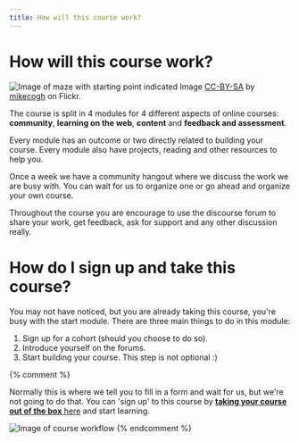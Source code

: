 ```yaml
---
title: How will this course work?
---
```


# How will this course work?

![Image of maze with starting point indicated]({{site.baseurl}}/img/start.jpg)
Image [CC-BY-SA](https://creativecommons.org/licenses/by-sa/2.0/) by [mikecogh](https://www.flickr.com/photos/mikecogh/11300349426) on Flickr.

The course is split in 4 modules for 4 different aspects of online courses: **community**, **learning on the web**, **content** and **feedback and assessment**.

Every module has an outcome or two directly related to building your course. Every module also have projects, reading and other resources to help you.

Once a week we have a community hangout where we discuss the work we are busy with. You can wait for us to organize one or go ahead and organize your own course.

Throughout the course you are encourage to use the discourse forum to share your work, get feedback, ask for support and any other discussion really.

# How do I sign up and take this course?

You may not have noticed, but you are already taking this course, you're busy with the start module. There are three main things to do in this module:

1. Sign up for a cohort (should you choose to do so).
2. Introduce yourself on the forums.
3. Start building your course. This step is not optional :)

{% comment %}

Normally this is where we tell you to fill in a form and wait for us, but we're not going to do that. You can 'sign up' to this course by [**taking your course out of the box** here]({{site.baseurl}}/modules/start/the-box/) and start learning.

![Image of course workflow]({{site.baseurl}}/img/process.png)
{% endcomment %}
